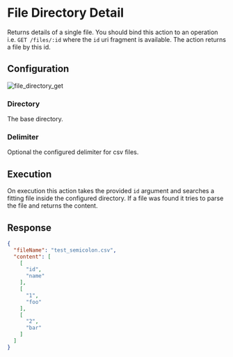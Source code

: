 
# File Directory Detail

Returns details of a single file. You should bind this action to an operation i.e. `GET /files/:id` where the `id` uri
fragment is available. The action returns a file by this id.

## Configuration

![file_directory_get](/img/backend/api/action/file_directory_get.png)

### Directory

The base directory.

### Delimiter

Optional the configured delimiter for csv files.

## Execution

On execution this action takes the provided `id` argument and searches a fitting
file inside the configured directory. If a file was found it tries to parse the
file and returns the content.

## Response

```json
{
  "fileName": "test_semicolon.csv",
  "content": [
    [
      "id",
      "name"
    ],
    [
      "1",
      "foo"
    ],
    [
      "2",
      "bar"
    ]
  ]
}
```
